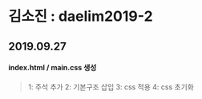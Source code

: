 # 김소진 : daelim2019-2
## 2019.09.27
#### index.html / main.css 생성
> 1: 주석 추가
> 2: 기본구조 삽입
> 3: css 적용
> 4: css 초기화